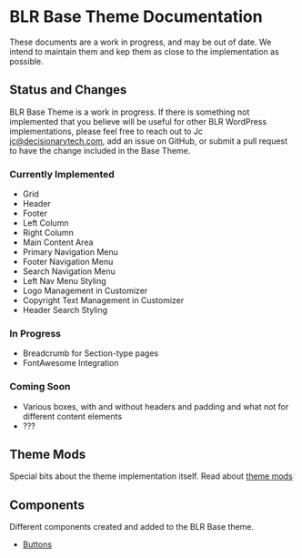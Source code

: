 # BLR Base Theme Documentation

These documents are a work in progress, and may be out of date.  We intend to maintain them and kep them as close to the implementation as possible.

## Status and Changes

BLR Base Theme is a work in progress.  If there is something not implemented that you believe will be useful for other BLR WordPress implementations, please feel free to reach out to Jc <jc@decisionarytech.com>, add an issue on GitHub, or submit a pull request to have the change included in the Base Theme.

### Currently Implemented

- Grid
- Header
- Footer
- Left Column
- Right Column
- Main Content Area
- Primary Navigation Menu
- Footer Navigation Menu
- Search Navigation Menu
- Left Nav Menu Styling
- Logo Management in Customizer
- Copyright Text Management in Customizer
- Header Search Styling

### In Progress

- Breadcrumb for Section-type pages
- FontAwesome Integration

### Coming Soon

- Various boxes, with and without headers and padding and what not for different content elements
- ???

## Theme Mods

Special bits about the theme implementation itself.
Read about [theme mods](theme-mods.md)

## Components

Different components created and added to the BLR Base theme.
- [Buttons](buttons.md)
